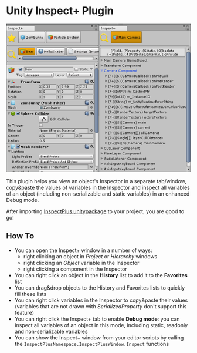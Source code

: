 # Unity Inspect+ Plugin

![screenshot](Images/screenshot.png)

This plugin helps you view an object's Inspector in a separate tab/window, copy&paste the values of variables in the Inspector and inspect all variables of an object (including non-serializable and static variables) in an enhanced Debug mode.

After importing [InspectPlus.unitypackage](https://github.com/yasirkula/UnityInspectPlus/releases) to your project, you are good to go!

## How To

- You can open the Inspect+ window in a number of ways: 
  - right clicking an object in *Project* or *Hierarchy* windows
  - right clicking an *Object* variable in the Inspector
  - right clicking a component in the Inspector
- You can right click an object in the **History** list to add it to the **Favorites** list
- You can drag&drop objects to the History and Favorites lists to quickly fill these lists
- You can right click variables in the Inspector to copy&paste their values (variables that are not drawn with *SerializedProperty* don't support this feature)
- You can right click the Inspect+ tab to enable **Debug mode**: you can inspect all variables of an object in this mode, including static, readonly and non-serializable variables
- You can show the Inspect+ window from your editor scripts by calling the `InspectPlusNamespace.InspectPlusWindow.Inspect` functions